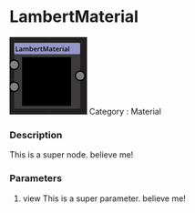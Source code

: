 # LambertMaterial
![node picture](./LambertMaterial.png)
Category : Material
### Description
This is a super node. believe me!
### Parameters
1. view
This is a super parameter. believe me!

